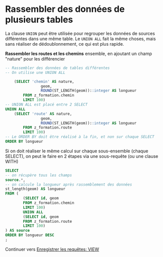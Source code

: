 # Rassembler des données de plusieurs tables

La clause `UNION` peut être utilisée pour regrouper les données de sources différentes dans une même table. Le `UNION ALL` fait la même choses, mais sans réaliser de dédoublonnement, ce qui est plus rapide.

**Rassembler les routes et les chemins** ensemble, en ajoutant un champ "nature" pour les différencier

```sql
-- Rassembler des données de tables différentes
-- On utilise une UNION ALL

	(SELECT 'chemin' AS nature,
                geom,
                ROUND(ST_LENGTH(geom))::integer AS longueur
        FROM z_formation.chemin
        LIMIT 100)
-- UNION ALL est placé entre 2 SELECT
UNION ALL 
	(SELECT 'route' AS nature,
                geom,
                ROUND(ST_LENGTH(geom))::integer AS longueur
        FROM z_formation.route
        LIMIT 100)
-- Le ORDER BY doit être réalisé à la fin, et non sur chaque SELECT
ORDER BY longueur
```

Si on doit réaliser le même calcul sur chaque sous-ensemble (chaque SELECT), on peut le faire en 2 étapes via une sous-requête (ou une clause WITH)

```sql
SELECT
-- on récupère tous les champs
source.*,
-- on calcule la longueur après rassemblement des données
st_length(geom) AS longueur
FROM (
        (SELECT id, geom
        FROM z_formation.chemin
        LIMIT 100)
        UNION ALL
        (SELECT id, geom
        FROM z_formation.route
        LIMIT 100)
) AS source
ORDER BY longueur DESC
;
```

Continuer vers [Enregistrer les requêtes: VIEW](./save_queries.md)
